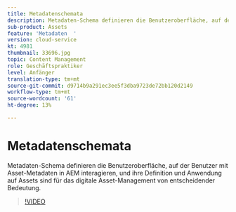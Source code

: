 ```yaml
---
title: Metadatenschemata
description: Metadaten-Schema definieren die Benutzeroberfläche, auf der Benutzer mit Asset-Metadaten in AEM interagieren, und ihre Definition und Anwendung auf Assets sind für das digitale Asset-Management von entscheidender Bedeutung.
sub-product: Assets
feature: 'Metadaten  '
version: cloud-service
kt: 4981
thumbnail: 33696.jpg
topic: Content Management
role: Geschäftspraktiker
level: Anfänger
translation-type: tm+mt
source-git-commit: d9714b9a291ec3ee5f3dba9723de72bb120d2149
workflow-type: tm+mt
source-wordcount: '61'
ht-degree: 13%

---
```



# Metadatenschemata

Metadaten-Schema definieren die Benutzeroberfläche, auf der Benutzer mit Asset-Metadaten in AEM interagieren, und ihre Definition und Anwendung auf Assets sind für das digitale Asset-Management von entscheidender Bedeutung.

>[!VIDEO](https://video.tv.adobe.com/v/33696/?quality=12&learn=on&hidetitle=true)
